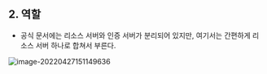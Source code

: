 ## 2. 역할

- 공식 문서에는 리소스 서버와 인증 서버가 분리되어 있지만, 여기서는 간편하게 리소스 서버 하나로 합쳐서 부른다.

![image-20220427151149636](C:\Users\4545a\AppData\Roaming\Typora\typora-user-images\image-20220427151149636.png)

